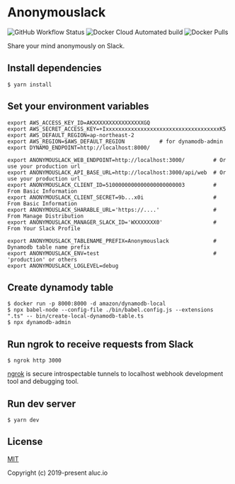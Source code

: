 # Anonymouslack

![GitHub Workflow Status](https://img.shields.io/github/workflow/status/aluc-io/anonymouslack/tsc-build)
![Docker Cloud Automated build](https://img.shields.io/docker/cloud/automated/alucio/anonymouslack)
![Docker Pulls](https://img.shields.io/docker/pulls/alucio/anonymouslack)

Share your mind anonymously on Slack.

## Install dependencies

```shell
$ yarn install
```

## Set your environment variables

```
export AWS_ACCESS_KEY_ID=AKXXXXXXXXXXXXXXXXGQ
export AWS_SECRET_ACCESS_KEY=+IxxxxxxxxxxxxxxxxxxxxxxxxxxxxxxxxxxxxK5
export AWS_DEFAULT_REGION=ap-northeast-2
export AWS_REGION=$AWS_DEFAULT_REGION           # for dynamodb-admin
export DYNAMO_ENDPOINT=http://localhost:8000/

export ANONYMOUSLACK_WEB_ENDPOINT=http://localhost:3000/         # Or use your production url
export ANONYMOUSLACK_API_BASE_URL=http://localhost:3000/api/web  # Or use your production url
export ANONYMOUSLACK_CLIENT_ID=5100000000000000000000003         # From Basic Information
export ANONYMOUSLACK_CLIENT_SECRET=9b...x0i                      # From Basic Information
export ANONYMOUSLACK_SHARABLE_URL='https://....'                 # From Manage Distribution
export ANONYMOUSLACK_MANAGER_SLACK_ID='WXXXXXXX0'                # From Your Slack Profile

export ANONYMOUSLACK_TABLENAME_PREFIX=Anonymouslack              # Dynamodb table name prefix
export ANONYMOUSLACK_ENV=test                                    # 'production' or others
export ANONYMOUSLACK_LOGLEVEL=debug
```

## Create dynamody table

```shell
$ docker run -p 8000:8000 -d amazon/dynamodb-local
$ npx babel-node --config-file ./bin/babel.config.js --extensions ".ts" -- bin/create-local-dynamodb-table.ts
$ npx dynamodb-admin
```

## Run ngrok to receive requests from Slack

```shell
$ ngrok http 3000
```

[ngrok](https://ngrok.com/) is secure introspectable tunnels to localhost webhook
development tool and debugging tool.

## Run dev server

```shell
$ yarn dev
```

## License

[MIT](http://opensource.org/licenses/MIT)

Copyright (c) 2019-present aluc.io
